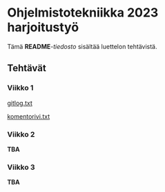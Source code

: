 # Ohjelmistotekniikka 2023 harjoitustyö
Tämä **README**_-tiedosto_ sisältää luettelon tehtävistä.

## Tehtävät
### Viikko 1
[gitlog.txt](https://github.com/danttu/ot-harjoitustyo/blob/main/laskarit/viikko1/gitlog.txt)

[komentorivi.txt](https://github.com/danttu/ot-harjoitustyo/blob/main/laskarit/viikko1/komentorivi.txt)
### Viikko 2
**TBA**

### Viikko 3
**TBA**